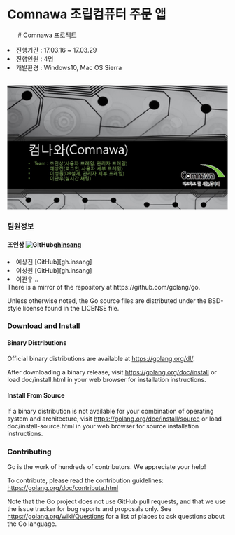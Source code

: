 # Comnawa 조립컴퓨터 주문 앱

<ul># Comnawa 프로젝트</ul>
 <li>진행기간 : 17.03.16 ~ 17.03.29</li>
 <li>진행인원 : 4명</li>
 <li>개발환경 : Windows10, Mac OS Sierra</li>
 <br>

![Comnawa image](readme/comnawa.jpg)

### 팀원정보
#### 조인상 ![GitHub](https://github.com/fluidicon.png)[ghinsang]
<li>예상진 [GitHub][gh.insang]</li>
<li>이성원 [GitHub][gh.insang]</li>
<li>이관우 ..</li>
There is a mirror of the repository at https://github.com/golang/go.

Unless otherwise noted, the Go source files are distributed under the
BSD-style license found in the LICENSE file.

### Download and Install

#### Binary Distributions

Official binary distributions are available at https://golang.org/dl/.

After downloading a binary release, visit https://golang.org/doc/install
or load doc/install.html in your web browser for installation
instructions.

#### Install From Source

If a binary distribution is not available for your combination of
operating system and architecture, visit
https://golang.org/doc/install/source or load doc/install-source.html
in your web browser for source installation instructions.

### Contributing

Go is the work of hundreds of contributors. We appreciate your help!

To contribute, please read the contribution guidelines:
	https://golang.org/doc/contribute.html

Note that the Go project does not use GitHub pull requests, and that
we use the issue tracker for bug reports and proposals only. See
https://golang.org/wiki/Questions for a list of places to ask
questions about the Go language.

[gh.sangjin]: https://github.com/sangjin0309
[gh.sungwon]: https://github.com/tjddnjs625
[ghinsang]: https://github.com/insangwabcho
[stackoverflow.insang]: https://stackoverflow.com/users/8349800/%EC%A1%B0%EC%9D%B8%EC%83%81
